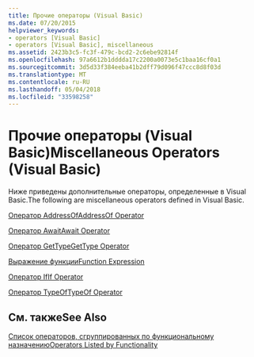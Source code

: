 ```yaml
---
title: Прочие операторы (Visual Basic)
ms.date: 07/20/2015
helpviewer_keywords:
- operators [Visual Basic]
- operators [Visual Basic], miscellaneous
ms.assetid: 2423b3c5-fc3f-479c-bcd2-2c6ebe92814f
ms.openlocfilehash: 97a6612b1dddda17c2200a0073e5c1baa16cf0a1
ms.sourcegitcommit: 3d5d33f384eeba41b2dff79d096f47ccc8d8f03d
ms.translationtype: MT
ms.contentlocale: ru-RU
ms.lasthandoff: 05/04/2018
ms.locfileid: "33598258"
---
```

# <a name="miscellaneous-operators-visual-basic"></a><span data-ttu-id="1d083-102">Прочие операторы (Visual Basic)</span><span class="sxs-lookup"><span data-stu-id="1d083-102">Miscellaneous Operators (Visual Basic)</span></span>
<span data-ttu-id="1d083-103">Ниже приведены дополнительные операторы, определенные в Visual Basic.</span><span class="sxs-lookup"><span data-stu-id="1d083-103">The following are miscellaneous operators defined in Visual Basic.</span></span>  
  
 [<span data-ttu-id="1d083-104">Оператор AddressOf</span><span class="sxs-lookup"><span data-stu-id="1d083-104">AddressOf Operator</span></span>](../../../visual-basic/language-reference/operators/addressof-operator.md)  
  
 [<span data-ttu-id="1d083-105">Оператор Await</span><span class="sxs-lookup"><span data-stu-id="1d083-105">Await Operator</span></span>](../../../visual-basic/language-reference/operators/await-operator.md)  
  
 [<span data-ttu-id="1d083-106">Оператор GetType</span><span class="sxs-lookup"><span data-stu-id="1d083-106">GetType Operator</span></span>](../../../visual-basic/language-reference/operators/gettype-operator.md)  
  
 [<span data-ttu-id="1d083-107">Выражение функции</span><span class="sxs-lookup"><span data-stu-id="1d083-107">Function Expression</span></span>](../../../visual-basic/language-reference/operators/function-expression.md)  
  
 [<span data-ttu-id="1d083-108">Оператор If</span><span class="sxs-lookup"><span data-stu-id="1d083-108">If Operator</span></span>](../../../visual-basic/language-reference/operators/if-operator.md)  
  
 [<span data-ttu-id="1d083-109">Оператор TypeOf</span><span class="sxs-lookup"><span data-stu-id="1d083-109">TypeOf Operator</span></span>](../../../visual-basic/language-reference/operators/typeof-operator.md)  
  
## <a name="see-also"></a><span data-ttu-id="1d083-110">См. также</span><span class="sxs-lookup"><span data-stu-id="1d083-110">See Also</span></span>  
 [<span data-ttu-id="1d083-111">Список операторов, сгруппированных по функциональному назначению</span><span class="sxs-lookup"><span data-stu-id="1d083-111">Operators Listed by Functionality</span></span>](../../../visual-basic/language-reference/operators/operators-listed-by-functionality.md)
